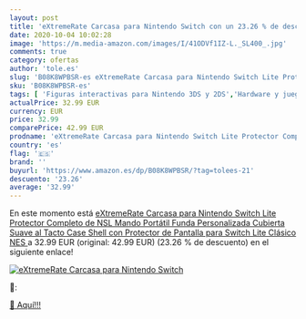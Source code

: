 ```yaml
---
layout: post
title: 'eXtremeRate Carcasa para Nintendo Switch con un 23.26 % de descuento'
date: 2020-10-04 10:02:28
image: 'https://m.media-amazon.com/images/I/41ODVf1IZ-L._SL400_.jpg'
comments: true
category: ofertas
author: 'tole.es'
slug: 'B08K8WPBSR-es eXtremeRate Carcasa para Nintendo Switch Lite Protector...'
sku: 'B08K8WPBSR-es'
tags: [ 'Figuras interactivas para Nintendo 3DS y 2DS','Hardware y juegos para Nintendo 3DS y 2DS','Hardware y juegos para Nintendo Switch','Juegos para Nintendo Switch','Sistemas precursores y micro consolas','Videojuegos','nintendo', ]
actualPrice: 32.99 EUR
currency: EUR
price: 32.99
comparePrice: 42.99 EUR
prodname: 'eXtremeRate Carcasa para Nintendo Switch Lite Protector Completo de NSL Mando Portátil Funda Personalizada Cubierta Suave al Tacto Case Shell con Protector de Pantalla para Switch Lite Clásico NES '
country: 'es'
flag: '🇪🇸'
brand: ''
buyurl: 'https://www.amazon.es/dp/B08K8WPBSR/?tag=tolees-21'
descuento: '23.26'
average: '32.99'
---
```


En este momento está [eXtremeRate Carcasa para Nintendo Switch Lite Protector Completo de NSL Mando Portátil Funda Personalizada Cubierta Suave al Tacto Case Shell con Protector de Pantalla para Switch Lite Clásico NES ](https://www.amazon.es/dp/B08K8WPBSR/?tag=tolees-21) a 32.99 EUR (original: 42.99 EUR) (23.26 %  de descuento) en el siguiente enlace!

[![eXtremeRate Carcasa para Nintendo Switch](https://m.media-amazon.com/images/I/41ODVf1IZ-L._SL400_.jpg)](https://www.amazon.es/dp/B08K8WPBSR/?tag=tolees-21)

🔎:


[🛒 Aquí!!!](https://www.amazon.es/dp/B08K8WPBSR/?tag=tolees-21)
